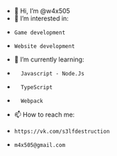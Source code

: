 - 👋 Hi, I’m @w4x505
- 👀 I’m interested in: 
-     Game development
-     Website development
- 🌱 I’m currently learning:
-       Javascript - Node.Js
-       TypeScript
-       Webpack
- 📫 How to reach me:
-     https://vk.com/s3lfdestruction
-     m4x505@gmail.com

<!---
w4x505/w4x505 is a ✨ special ✨ repository because its `README.md` (this file) appears on your GitHub profile.
You can click the Preview link to take a look at your changes.
--->
